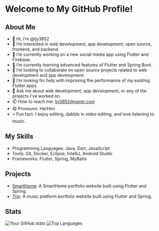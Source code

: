 # Welcome to My GitHub Profile!

## About Me
- 👋 Hi, I’m @ljy3852
- 👀 I’m interested in web development, app development, open source, frontend, and backend.
- 🔭 I’m currently working on a new social media app using Flutter and Firebase.
- 🌱 I’m currently learning advanced features of Flutter and Spring Boot.
- 👯 I’m looking to collaborate on open source projects related to web development and app development.
- 🤔 I’m looking for help with improving the performance of my existing Flutter apps.
- 💬 Ask me about web development, app development, or any of the projects I've worked on.
- 📫 How to reach me: ljy3852@naver.com
- 😄 Pronouns: He/Him
- ⚡ Fun fact: I enjoy editing, dabble in video editing, and love listening to music.

## My Skills
- Programming Languages: Java, Dart, JavaScript
- Tools: Git, Docker, Eclipse, IntelliJ, Android Studio
- Frameworks: Flutter, Spring, MyBatis

## Projects
- [SmartHome](https://github.com/HiPeun/SmartHome.git): A SmartHome portfolio website built using Flutter and Spring.
- [Trio](https://github.com/ljy3852/Trio.git): A music platform portfolio website built using Flutter and Spring.

## Stats
![Your GitHub stats](https://github-readme-stats.vercel.app/api?username=ljy3852&show_icons=true&theme=radical)
![Top Languages](https://github-readme-stats.vercel.app/api/top-langs/?username=ljy3852&layout=compact&theme=radical)
